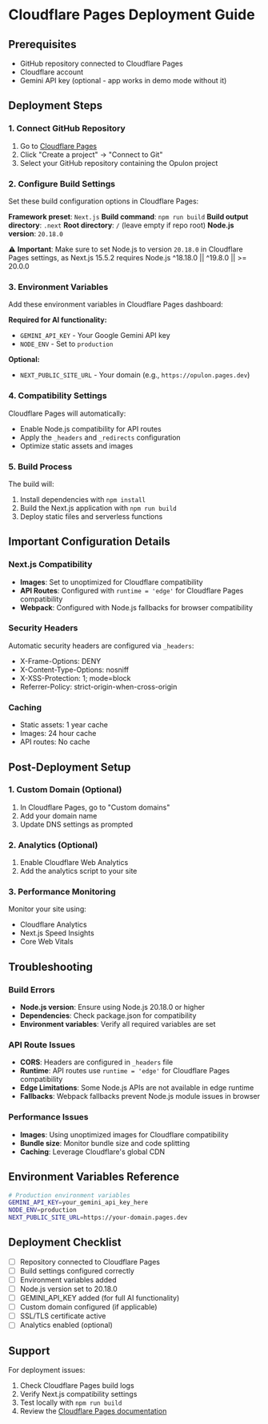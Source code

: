 # Cloudflare Pages Deployment Guide

## Prerequisites
- GitHub repository connected to Cloudflare Pages
- Cloudflare account
- Gemini API key (optional - app works in demo mode without it)

## Deployment Steps

### 1. Connect GitHub Repository
1. Go to [Cloudflare Pages](https://pages.cloudflare.com/)
2. Click "Create a project" → "Connect to Git"
3. Select your GitHub repository containing the Opulon project

### 2. Configure Build Settings
Set these build configuration options in Cloudflare Pages:

**Framework preset**: `Next.js`
**Build command**: `npm run build`
**Build output directory**: `.next`
**Root directory**: `/` (leave empty if repo root)
**Node.js version**: `20.18.0`

⚠️ **Important**: Make sure to set Node.js to version `20.18.0` in Cloudflare Pages settings, as Next.js 15.5.2 requires Node.js ^18.18.0 || ^19.8.0 || >= 20.0.0

### 3. Environment Variables
Add these environment variables in Cloudflare Pages dashboard:

**Required for AI functionality:**
- `GEMINI_API_KEY` - Your Google Gemini API key
- `NODE_ENV` - Set to `production`

**Optional:**
- `NEXT_PUBLIC_SITE_URL` - Your domain (e.g., `https://opulon.pages.dev`)

### 4. Compatibility Settings
Cloudflare Pages will automatically:
- Enable Node.js compatibility for API routes
- Apply the `_headers` and `_redirects` configuration
- Optimize static assets and images

### 5. Build Process
The build will:
1. Install dependencies with `npm install`
2. Build the Next.js application with `npm run build`
3. Deploy static files and serverless functions

## Important Configuration Details

### Next.js Compatibility
- **Images**: Set to unoptimized for Cloudflare compatibility
- **API Routes**: Configured with `runtime = 'edge'` for Cloudflare Pages compatibility
- **Webpack**: Configured with Node.js fallbacks for browser compatibility

### Security Headers
Automatic security headers are configured via `_headers`:
- X-Frame-Options: DENY
- X-Content-Type-Options: nosniff
- X-XSS-Protection: 1; mode=block
- Referrer-Policy: strict-origin-when-cross-origin

### Caching
- Static assets: 1 year cache
- Images: 24 hour cache
- API routes: No cache

## Post-Deployment Setup

### 1. Custom Domain (Optional)
1. In Cloudflare Pages, go to "Custom domains"
2. Add your domain name
3. Update DNS settings as prompted

### 2. Analytics (Optional)
1. Enable Cloudflare Web Analytics
2. Add the analytics script to your site

### 3. Performance Monitoring
Monitor your site using:
- Cloudflare Analytics
- Next.js Speed Insights
- Core Web Vitals

## Troubleshooting

### Build Errors
- **Node.js version**: Ensure using Node.js 20.18.0 or higher
- **Dependencies**: Check package.json for compatibility
- **Environment variables**: Verify all required variables are set

### API Route Issues
- **CORS**: Headers are configured in `_headers` file
- **Runtime**: API routes use `runtime = 'edge'` for Cloudflare Pages compatibility
- **Edge Limitations**: Some Node.js APIs are not available in edge runtime
- **Fallbacks**: Webpack fallbacks prevent Node.js module issues in browser

### Performance Issues
- **Images**: Using unoptimized images for Cloudflare compatibility
- **Bundle size**: Monitor bundle size and code splitting
- **Caching**: Leverage Cloudflare's global CDN

## Environment Variables Reference

```bash
# Production environment variables
GEMINI_API_KEY=your_gemini_api_key_here
NODE_ENV=production
NEXT_PUBLIC_SITE_URL=https://your-domain.pages.dev
```

## Deployment Checklist

- [ ] Repository connected to Cloudflare Pages
- [ ] Build settings configured correctly
- [ ] Environment variables added
- [ ] Node.js version set to 20.18.0
- [ ] GEMINI_API_KEY added (for full AI functionality)
- [ ] Custom domain configured (if applicable)
- [ ] SSL/TLS certificate active
- [ ] Analytics enabled (optional)

## Support

For deployment issues:
1. Check Cloudflare Pages build logs
2. Verify Next.js compatibility settings
3. Test locally with `npm run build`
4. Review the [Cloudflare Pages documentation](https://developers.cloudflare.com/pages/)